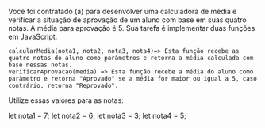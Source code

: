 Você foi contratado (a) para desenvolver uma calculadora de média e verificar a situação de aprovação de um aluno com base em suas quatro notas. A média para aprovação é 5. Sua tarefa é implementar duas funções em JavaScript:

    calcularMedia(nota1, nota2, nota3, nota4)=> Esta função recebe as quatro notas do aluno como parâmetros e retorna a média calculada com base nessas notas.
    verificarAprovacao(media) => Esta função recebe a média do aluno como parâmetro e retorna "Aprovado" se a média for maior ou igual a 5, caso contrário, retorna "Reprovado".

Utilize essas valores para as notas:

let nota1 = 7;
let nota2 = 6;
let nota3 = 3;
let nota4 = 5;